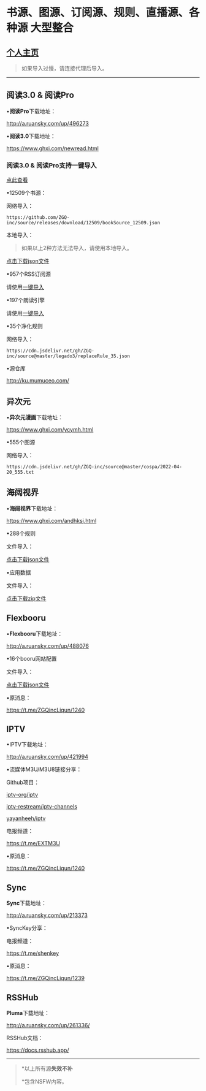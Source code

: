 # 书源、图源、订阅源、规则、直播源、各种源 大型整合

## [个人主页](https://zgq-inc.github.io)

> 如果导入过慢，请连接代理后导入。

***

## 阅读3.0 & 阅读Pro

•**阅读Pro**下载地址：

http://a.ruansky.com/up/496273

•**阅读3.0**下载地址：

https://www.ghxi.com/newread.html

### 阅读3.0 & 阅读Pro支持一键导入

[点此查看](https://zgq-inc.github.io/source/import.html)

•12509个书源：

网络导入：

`https://github.com/ZGQ-inc/source/releases/download/12509/bookSource_12509.json`

本地导入：

> 如果以上2种方法无法导入，请使用本地导入。

[点击下载json文件](https://github.com/ZGQ-inc/source/releases/download/12509/bookSource_12509.json)

•957个RSS订阅源

请使用[一键导入](https://zgq-inc.github.io/source/import.html)

•197个朗读引擎

请使用[一键导入](https://zgq-inc.github.io/source/import.html)

•35个净化规则

网络导入：

`https://cdn.jsdelivr.net/gh/ZGQ-inc/source@master/legado3/replaceRule_35.json`

•源仓库

http://ku.mumuceo.com/

## 异次元

•**异次元漫画**下载地址：

https://www.ghxi.com/ycymh.html

•555个图源

网络导入：

`https://cdn.jsdelivr.net/gh/ZGQ-inc/source@master/cospa/2022-04-20_555.txt`

## 海阔视界

•**海阔视界**下载地址：

https://www.ghxi.com/andhksj.html

•288个规则

文件导入：

[点击下载json文件](https://github.com/ZGQ-inc/source/releases/download/288/share-home-rules_288.json)

•应用数据

文件导入：

[点击下载zip文件](https://github.com/ZGQ-inc/source/releases/download/288/hiker_data.zip)

## Flexbooru

•**Flexbooru**下载地址：

http://a.ruansky.com/up/488076

•16个booru网站配置

文件导入：

[点击下载json文件](https://github.com/ZGQ-inc/source/releases/download/16/boorus_16.json)

•原消息：

https://t.me/ZGQincLiqun/1240

## IPTV

•IPTV下载地址：

http://a.ruansky.com/up/421994

•流媒体M3U/M3U8链接分享：

Github项目：

[iptv-org/iptv](https://github.com/iptv-org/iptv)

[iptv-restream/iptv-channels](https://github.com/iptv-restream/iptv-channels)

[yayanheeh/iptv](https://github.com/yayanheeh/iptv)

电报频道：

https://t.me/EXTM3U

•原消息：

https://t.me/ZGQincLiqun/1240

## Sync

**Sync**下载地址：

http://a.ruansky.com/up/213373

•SyncKey分享：

电报频道：

https://t.me/shenkey

•原消息：

https://t.me/ZGQincLiqun/1239

## RSSHub

**Pluma**下载地址：

http://a.ruansky.com/up/261336/

RSSHub文档：

https://docs.rsshub.app/

***

> *以上所有源**失效不补**
> 
> *包含NSFW内容。
